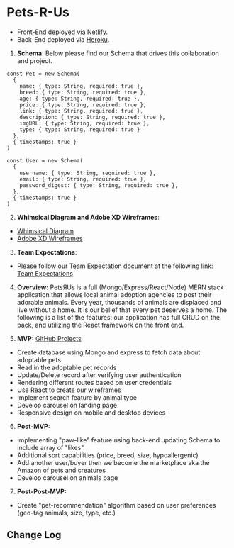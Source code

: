 # Pets-R-Us

- Front-End deployed via [Netlify](https://pets-r-us.netlify.app/).
- Back-End deployed via [Heroku](https://pets-r-us.herokuapp.com/api/pets).

1. **Schema**: Below please find our Schema that drives this collaboration and project.

```
const Pet = new Schema(
  {
    name: { type: String, required: true },
    breed: { type: String, required: true },
    age: { type: String, required: true },
    price: { type: String, required: true },
    link: { type: String, required: true },
    description: { type: String, required: true },
    imgURL: { type: String, required: true },
    type: { type: String, required: true }
  },
  { timestamps: true }
)

const User = new Schema(
  {
    username: { type: String, required: true },
    email: { type: String, required: true },
    password_digest: { type: String, required: true },
  },
  { timestamps: true }
)
```

2.  **Whimsical Diagram and Adobe XD Wireframes**:

-  [Whimsical Diagram](https://whimsical.com/pets-r-us-BYYb4aEnZ6ZQp5euw1pyeM)
-  [Adobe XD Wireframes](https://xd.adobe.com/view/4820e06a-5260-47cc-be25-641dc826cec1-1d73/)

3.  **Team Expectations**:

- Please follow our Team Expectation document at the following link:
  [Team Expectations](https://docs.google.com/document/d/1eA6QCDwI73bZnpWVY_Xw4I9eVHkmDq72QwM7xrcqa0I/edit?usp=sharing)

4. **Overview:** PetsЯUs is a full (Mongo/Express/React/Node) MERN stack application that allows local animal adoption agencies to post their adorable animals. Every year, thousands of animals are displaced and live without a home. It is our belief that every pet deserves a home. The following is a list of the features: our application has full CRUD on the back, and utilizing the React framework on the front end.

5. **MVP:** [GitHub Projects](https://github.com/jessicamyee/pets-r-us/projects/1)

- Create database using Mongo and express to fetch data about adoptable pets
- Read in the adoptable pet records
- Update/Delete record after verifying user authentication
- Rendering different routes based on user credentials
- Use React to create our wireframes
- Implement search feature by animal type
- Develop carousel on landing page
- Responsive design on mobile and desktop devices

6. **Post-MVP:**

- Implementing "paw-like" feature using back-end updating Schema to include array of "likes"
- Additional sort capabilities (price, breed, size, hypoallergenic)
- Add another user/buyer then we become the marketplace aka the Amazon of pets and creatures
- Develop carousel on animals page

7. **Post-Post-MVP:**

- Create "pet-recommendation" algorithm based on user preferences (geo-tag animals, size, type, etc.)

## Change Log
